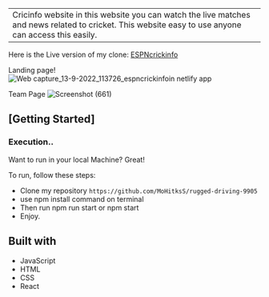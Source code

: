 <table>
<tr>
<td>Cricinfo website in this website you can watch the live matches and news related to cricket.
  This website easy to use anyone can access this easily.
</td>
</tr>
</table>

Here is the Live version of my clone: <a href="https://espncrickinfoin.netlify.app/">ESPNcrickinfo</a>


Landing page!
![Web capture_13-9-2022_113726_espncrickinfoin netlify app](https://user-images.githubusercontent.com/17249211/191015884-bd3c5547-bab6-4486-82a2-de1c1180f72a.jpeg)

Team Page
![Screenshot (661)](https://user-images.githubusercontent.com/97455988/166237610-64fc31e5-bc5d-472d-b514-e55eb2ee0a95.png)



## [Getting Started]

### Execution..
Want to run in your local Machine? Great!

To run, follow these steps:

- Clone my repository `https://github.com/MoHitksS/rugged-driving-9905`
- use npm install command on terminal
- Then run npm run start or npm start
- Enjoy.


## Built with 
- JavaScript 
- HTML
- CSS
- React
